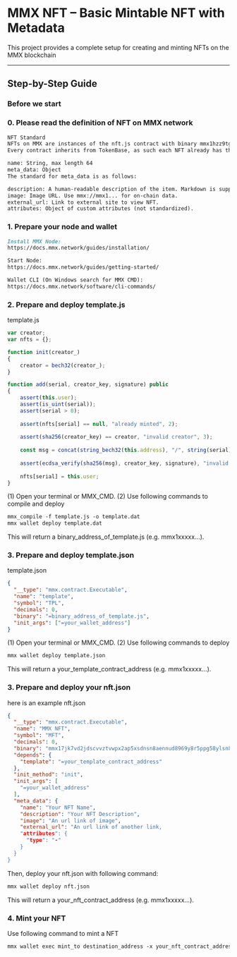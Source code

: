 # MMX NFT – Basic Mintable NFT with Metadata

This project provides a complete setup for creating and minting NFTs on the MMX blockchain

---

## Step-by-Step Guide

### Before we start

### 0. Please read the definition of NFT on MMX network
```md
NFT Standard
NFTs on MMX are instances of the nft.js contract with binary mmx1hzz9tgs2dz9366t3p4ep8trmaejx7tk9al9ah3md2u37pkesa3qqfyepyw.
Every contract inherits from TokenBase, as such each NFT already has the following (read-only) fields:

name: String, max length 64
meta_data: Object
The standard for meta_data is as follows:

description: A human-readable description of the item. Markdown is supported.
image: Image URL. Use mmx://mmx1... for on-chain data.
external_url: Link to external site to view NFT.
attributes: Object of custom attributes (not standardized).
```

### 1. Prepare your node and wallet
```md
Install MMX Node:
https://docs.mmx.network/guides/installation/

Start Node:
https://docs.mmx.network/guides/getting-started/

Wallet CLI (On Windows search for MMX CMD):
https://docs.mmx.network/software/cli-commands/
```

### 2. Prepare and deploy template.js
template.js
```javascript
var creator;
var nfts = {};

function init(creator_)
{
	creator = bech32(creator_);
}

function add(serial, creator_key, signature) public 
{
	assert(this.user);
	assert(is_uint(serial));
	assert(serial > 0);
	
	assert(nfts[serial] == null, "already minted", 2);
	
	assert(sha256(creator_key) == creator, "invalid creator", 3);
	
	const msg = concat(string_bech32(this.address), "/", string(serial));
	
	assert(ecdsa_verify(sha256(msg), creator_key, signature), "invalid signature", 4);
	
	nfts[serial] = this.user;
}
```

(1) Open your terminal or MMX_CMD.
(2) Use following commands to compile and deploy

```md
mmx_compile -f template.js -o template.dat
mmx wallet deploy template.dat
```

This will return a binary_address_of_template.js (e.g. mmx1xxxxx...).

### 3. Prepare and deploy template.json
template.json
```json
{
  "__type": "mmx.contract.Executable",
  "name": "template",
  "symbol": "TPL",
  "decimals": 0,
  "binary": "=binary_address_of_template.js",
  "init_args": ["=your_wallet_address"]
}
```

(1) Open your terminal or MMX_CMD.
(2) Use following commands to deploy

```md
mmx wallet deploy template.json
```

This will return a your_template_contract_address (e.g. mmx1xxxxx...).

### 3. Prepare and deploy your nft.json
here is an example nft.json
```json
{
  "__type": "mmx.contract.Executable",
  "name": "MMX NFT",
  "symbol": "MFT",
  "decimals": 0,
  "binary": "mmx17jk7vd2jdscvvztvwpx2ap5xsdnsn8aennud8969y8r5ppg58ylsn8x9yw",
  "depends": {
    "template": "=your_template_contract_address"
  },
  "init_method": "init",
  "init_args": [
    "=your_wallet_address"
  ],
  "meta_data": {
    "name": "Your NFT Name",
    "description": "Your NFT Description",
    "image": "An url link of image",
    "external_url": "An url link of another link,
    "attributes": {
      "type": "-"
    }
  }
}
```

Then, deploy your nft.json with following command:

```md
mmx wallet deploy nft.json
```

This will return a your_nft_contract_address (e.g. mmx1xxxxx...).

### 4. Mint your NFT
Use following command to mint a NFT
```md
mmx wallet exec mint_to destination_address -x your_nft_contract_address
```

